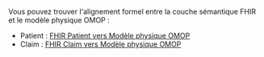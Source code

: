 
Vous pouvez trouver l'alignement formel entre la couche sémantique FHIR et le modèle physique OMOP : 

* Patient : [FHIR Patient vers Modèle physique OMOP](StructureMap-CoreFHIRPatient2OMOP.html)
* Claim : [FHIR Claim vers Modèle physique OMOP]()
